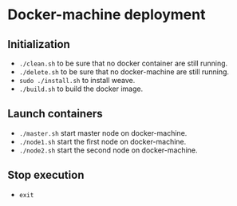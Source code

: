 # Docker-machine deployment

## Initialization

- `./clean.sh` to be sure that no docker container are still running.
- `./delete.sh` to be sure that no docker-machine are still running.
- `sudo ./install.sh` to install weave.
- `./build.sh` to build the docker image.

## Launch containers

- `./master.sh` start master node on docker-machine.
- `./node1.sh` start the first node on docker-machine.
- `./node2.sh` start the second node on docker-machine.

## Stop execution

- `exit`
